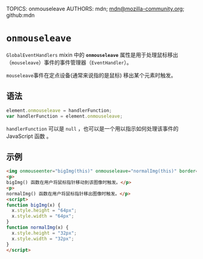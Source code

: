 TOPICS: onmouseleave
AUTHORS: mdn; mdn@mozilla-community.org; github:mdn

# `onmouseleave`

`GlobalEventHandlers` mixin 中的 **`onmouseleave`** 属性是用于处理鼠标移出（`mouseleave`）事件的事件管理器（`EventHandler`）。

`mouseleave`事件在定点设备(通常来说指的是鼠标) 移出某个元素时触发。

## 语法

```javascript
element.onmouseleave = handlerFunction;
var handlerFunction = element.onmouseleave;
```

`handlerFunction` 可以是 `null` ，也可以是一个用以指示如何处理该事件的 JavaScript 函数 。

## 示例

```html
<img onmouseenter="bigImg(this)" onmouseleave="normalImg(this)" border="0" src="smiley.gif" alt="Smiley" width="32" height="32">
<p>
bigImg() 函数在用户将鼠标指针移动到该图像时触发。</p>
<p>
normalImg() 函数在用户将鼠标指针移出图像时触发。</p>
<script>
function bigImg(x) {
  x.style.height = "64px";
  x.style.width = "64px";
}
function normalImg(x) {
  x.style.height = "32px";
  x.style.width = "32px";
}
</script>
```
